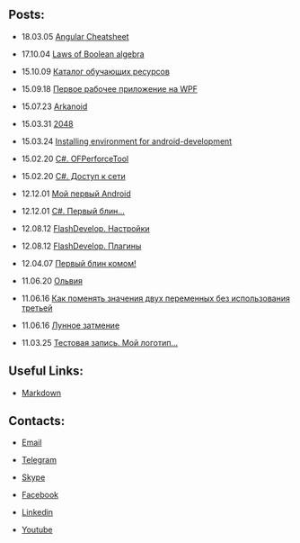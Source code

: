 ## Posts:

- 18.03.05 [Angular Cheatsheet](/posts/angular_cheatsheet.md)

- 17.10.04 [Laws of Boolean algebra](/posts/logic.md)

- 15.10.09 [Каталог обучающих ресурсов](/posts/catalog.md)

- 15.09.18 [Первое рабочее приложение на WPF](/posts/cs_wpf.md)

- 15.07.23 [Arkanoid](/posts/arkanoid.md)

- 15.03.31 [2048](/posts/2048.md)

- 15.03.24 [Installing environment for android-development](/posts/android_environment.md)

- 15.02.20 [С#. OFPerforceTool](/posts/cs_perforce_tool.md)

- 15.02.20 [C#. Доступ к сети](/posts/cs_network.md)

- 12.12.01 [Мой первый Android](/posts/android.md)

- 12.12.01 [C#. Первый блин…](/posts/cs_first.md)

- 12.08.12 [FlashDevelop. Настройки](/posts/fd_settings.md)

- 12.08.12 [FlashDevelop. Плагины](/posts/fd_plugins.md)

- 12.04.07 [Первый блин комом!](/posts/timelapse_1.md)

- 11.06.20 [Ольвия](/posts/olvia.md)

- 11.06.16 [Как поменять значения двух переменных без использования третьей](/posts/values_change.md)

- 11.06.16 [Лунное затмение](/posts/eclipse.md)

- 11.03.25 [Тестовая запись. Мой логотип…](/posts/logo.md)


## Useful Links:

- [Markdown](https://uk.wikipedia.org/wiki/Markdown)


## Contacts:

- [Email](mailto:olexandr.fedorow@gmail.com)

- [Telegram](https://t.me/olexandr17)

- [Skype](callto:www.olexandr)

- [Facebook](https://www.facebook.com/olexandr.fedorow)

- [Linkedin](https://www.linkedin.com/in/fedorow/)

- [Youtube](https://www.youtube.com/user/fedorow17)
